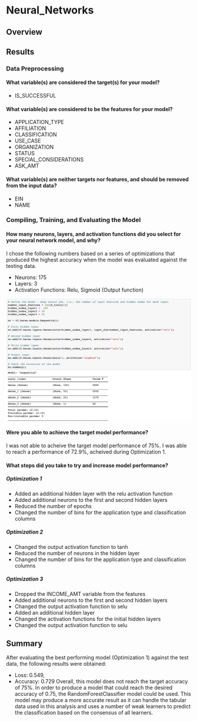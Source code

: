 # Neural_Networks
## Overview

## Results
### Data Preprocessing
#### What variable(s) are considered the target(s) for your model?
- IS_SUCCESSFUL

#### What variable(s) are considered to be the features for your model?
- APPLICATION_TYPE
- AFFILIATION
- CLASSIFICATION
- USE_CASE
- ORGANIZATION
- STATUS
- SPECIAL_CONSIDERATIONS
- ASK_AMT

#### What variable(s) are neither targets nor features, and should be removed from the input data?
- EIN
- NAME

### Compiling, Training, and Evaluating the Model
#### How many neurons, layers, and activation functions did you select for your neural network model, and why?
I chose the following numbers based on a series of optimizations that produced the highest accuracy when the model was evaluated against the testing data.

- Neurons: 175
- Layers: 3
- Activation Functions: Relu, Sigmoid (Output function)

![Optimization1](https://github.com/luke-c-newell/Neural_Network_Charity_Analysis/blob/main/images/Optimization1.png "Optimization1.png")

#### Were you able to achieve the target model performance?
I was not able to acheive the target model performance of 75%. I was able to reach a performance of 72.9%, acheived during Optimization 1.

#### What steps did you take to try and increase model performance?
##### Optimization 1
- Added an additional hidden layer with the relu activation function
- Added additional neurons to the first and second hidden layers
- Reduced the number of epochs
- Changed the number of bins for the application type and classification columns

##### Optimization 2
- Changed the output activation function to tanh
- Reduced the number of neurons in the hidden layer
- Changed the number of bins for the application type and classification columns

##### Optimization 3
- Dropped the INCOME_AMT variable from the features
- Added additional neurons to the first and second hidden layers
- Changed the output activation function to selu
- Added an additional hidden layer
- Changed the activation functions for the initial hidden layers
- Changed the output activation function to selu

## Summary
After evaluating the best performing model (Optimization 1) against the test data, the following results were obtained: 
- Loss: 0.549, 
- Accuracy: 0.729
Overall, this model does not reach the target accuracy of 75%. In order to produce a model that could reach the desired accuracy of 0.75, the RandomForestClassifier model could be used. This model may produce a more accurate result as it can handle the tabular data used in this analysis and uses a number of weak learners to predict the classification based on the consensus of all learners.
